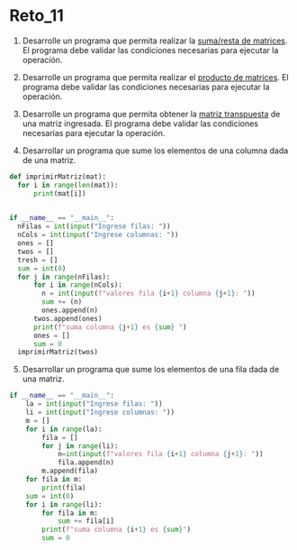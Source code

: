 # Reto_11

1. Desarrolle un programa que permita realizar la [suma/resta de matrices](https://es.wikipedia.org/wiki/Adici%C3%B3n_matricial). El programa debe validar las condiciones necesarias para ejecutar la operación.

2. Desarrolle un programa que permita realizar el [producto de matrices](https://es.wikipedia.org/wiki/Multiplicaci%C3%B3n_de_matrices). El programa debe validar las condiciones necesarias para ejecutar la operación.

3. Desarrolle un programa que permita obtener la  [matriz transpuesta](https://es.wikipedia.org/wiki/Matriz_transpuesta) de una matriz ingresada. El programa debe validar las condiciones necesarias para ejecutar la operación.

4. Desarrollar un programa que sume los elementos de una columna dada de una matriz.
```python
def imprimirMatriz(mat):
  for i in range(len(mat)):
      print(mat[i])
  

if __name__ == "__main__":
  nFilas = int(input("Ingrese filas: "))
  nCols = int(input("Ingrese columnas: "))
  ones = []
  twos = []
  tresh = []
  sum = int(0)
  for j in range(nFilas):
      for i in range(nCols):
        n = int(input(f"valores fila {i+1} columna {j+1}: "))
        sum += (n)
        ones.append(n)
      twos.append(ones)
      print(f"suma columna {j+1} es {sum} ")
      ones = []
      sum = 0
  imprimirMatriz(twos)
```
5. Desarrollar un programa que sume los elementos de una fila dada de
una matriz.
```python
if __name__ == "__main__":
    la = int(input("Ingrese filas: "))
    li = int(input("Ingrese columnas: "))
    m = []
    for i in range(la):
        fila = []
        for j in range(li):
            n=int(input(f"valores fila {i+1} columna {j+1}: "))
            fila.append(n)
        m.append(fila)
    for fila in m:
        print(fila)
    sum = int(0)
    for i in range(li):
        for fila in m:
            sum += fila[i]
        print(f"suma columna {i+1} es {sum}")
        sum = 0
```
